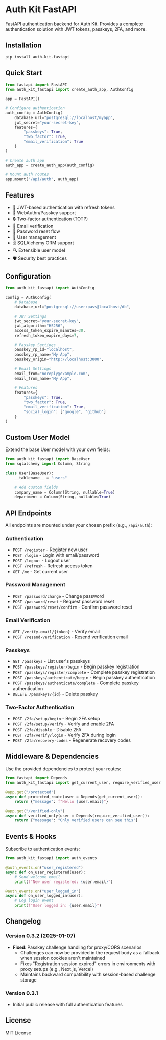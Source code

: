 # Auth Kit FastAPI

FastAPI authentication backend for Auth Kit. Provides a complete authentication solution with JWT tokens, passkeys, 2FA, and more.

## Installation

```bash
pip install auth-kit-fastapi
```

## Quick Start

```python
from fastapi import FastAPI
from auth_kit_fastapi import create_auth_app, AuthConfig

app = FastAPI()

# Configure authentication
auth_config = AuthConfig(
    database_url="postgresql://localhost/myapp",
    jwt_secret="your-secret-key",
    features={
        "passkeys": True,
        "two_factor": True,
        "email_verification": True
    }
)

# Create auth app
auth_app = create_auth_app(auth_config)

# Mount auth routes
app.mount("/api/auth", auth_app)
```

## Features

- 🔐 JWT-based authentication with refresh tokens
- 🔑 WebAuthn/Passkey support
- 🔒 Two-factor authentication (TOTP)
- 📧 Email verification
- 🔄 Password reset flow
- 👤 User management
- 🗄️ SQLAlchemy ORM support
- 🔍 Extensible user model
- 🛡️ Security best practices

## Configuration

```python
from auth_kit_fastapi import AuthConfig

config = AuthConfig(
    # Database
    database_url="postgresql://user:pass@localhost/db",
    
    # JWT Settings
    jwt_secret="your-secret-key",
    jwt_algorithm="HS256",
    access_token_expire_minutes=30,
    refresh_token_expire_days=7,
    
    # Passkey Settings
    passkey_rp_id="localhost",
    passkey_rp_name="My App",
    passkey_origin="http://localhost:3000",
    
    # Email Settings
    email_from="noreply@example.com",
    email_from_name="My App",
    
    # Features
    features={
        "passkeys": True,
        "two_factor": True,
        "email_verification": True,
        "social_login": ["google", "github"]
    }
)
```

## Custom User Model

Extend the base User model with your own fields:

```python
from auth_kit_fastapi import BaseUser
from sqlalchemy import Column, String

class User(BaseUser):
    __tablename__ = "users"
    
    # Add custom fields
    company_name = Column(String, nullable=True)
    department = Column(String, nullable=True)
```

## API Endpoints

All endpoints are mounted under your chosen prefix (e.g., `/api/auth`):

### Authentication
- `POST /register` - Register new user
- `POST /login` - Login with email/password
- `POST /logout` - Logout user
- `POST /refresh` - Refresh access token
- `GET /me` - Get current user

### Password Management
- `POST /password/change` - Change password
- `POST /password/reset` - Request password reset
- `POST /password/reset/confirm` - Confirm password reset

### Email Verification
- `GET /verify-email/{token}` - Verify email
- `POST /resend-verification` - Resend verification email

### Passkeys
- `GET /passkeys` - List user's passkeys
- `POST /passkeys/register/begin` - Begin passkey registration
- `POST /passkeys/register/complete` - Complete passkey registration
- `POST /passkeys/authenticate/begin` - Begin passkey authentication
- `POST /passkeys/authenticate/complete` - Complete passkey authentication
- `DELETE /passkeys/{id}` - Delete passkey

### Two-Factor Authentication
- `POST /2fa/setup/begin` - Begin 2FA setup
- `POST /2fa/setup/verify` - Verify and enable 2FA
- `POST /2fa/disable` - Disable 2FA
- `POST /2fa/verify/login` - Verify 2FA during login
- `POST /2fa/recovery-codes` - Regenerate recovery codes

## Middleware & Dependencies

Use the provided dependencies to protect your routes:

```python
from fastapi import Depends
from auth_kit_fastapi import get_current_user, require_verified_user

@app.get("/protected")
async def protected_route(user = Depends(get_current_user)):
    return {"message": f"Hello {user.email}"}

@app.get("/verified-only")
async def verified_only(user = Depends(require_verified_user)):
    return {"message": "Only verified users can see this"}
```

## Events & Hooks

Subscribe to authentication events:

```python
from auth_kit_fastapi import auth_events

@auth_events.on("user_registered")
async def on_user_registered(user):
    # Send welcome email
    print(f"New user registered: {user.email}")

@auth_events.on("user_logged_in")
async def on_user_logged_in(user):
    # Log login event
    print(f"User logged in: {user.email}")
```

## Changelog

### Version 0.3.2 (2025-01-07)
- **Fixed**: Passkey challenge handling for proxy/CORS scenarios
  - Challenges can now be provided in the request body as a fallback when session cookies aren't maintained
  - Fixes "Registration session expired" errors in environments with proxy setups (e.g., Next.js, Vercel)
  - Maintains backward compatibility with session-based challenge storage

### Version 0.3.1
- Initial public release with full authentication features

## License

MIT License